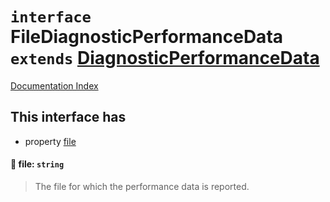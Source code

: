# `interface` FileDiagnosticPerformanceData `extends` [DiagnosticPerformanceData](../type.DiagnosticPerformanceData/README.md)

[Documentation Index](../README.md)

## This interface has

- property [file](#-file-string)


#### 📄 file: `string`

> The file for which the performance data is reported.



